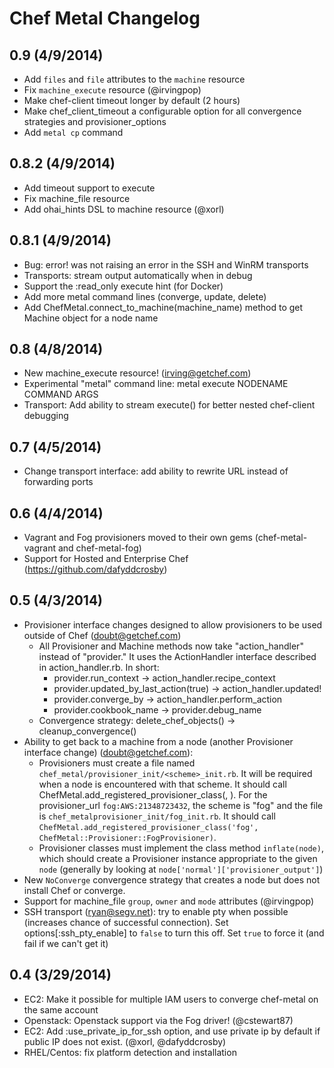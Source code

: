 # Chef Metal Changelog

## 0.9 (4/9/2014)

- Add `files` and `file` attributes to the `machine` resource
- Fix `machine_execute` resource (@irvingpop)
- Make chef-client timeout longer by default (2 hours)
- Make chef_client_timeout a configurable option for all convergence strategies and provisioner_options
- Add `metal cp` command

## 0.8.2 (4/9/2014)

- Add timeout support to execute
- Fix machine_file resource
- Add ohai_hints DSL to machine resource (@xorl)

## 0.8.1 (4/9/2014)

- Bug: error! was not raising an error in the SSH and WinRM transports
- Transports: stream output automatically when in debug
- Support the :read_only execute hint (for Docker)
- Add more metal command lines (converge, update, delete)
- Add ChefMetal.connect_to_machine(machine_name) method to get Machine object for a node name

## 0.8 (4/8/2014)

- New machine_execute resource! (irving@getchef.com)
- Experimental "metal" command line: metal execute NODENAME COMMAND ARGS
- Transport: Add ability to stream execute() for better nested chef-client debugging

## 0.7 (4/5/2014)

- Change transport interface: add ability to rewrite URL instead of forwarding ports

## 0.6 (4/4/2014)

- Vagrant and Fog provisioners moved to their own gems (chef-metal-vagrant and chef-metal-fog)
- Support for Hosted and Enterprise Chef (https://github.com/dafyddcrosby)

## 0.5 (4/3/2014)

* Provisioner interface changes designed to allow provisioners to be used outside of Chef (doubt@getchef.com)
  * All Provisioner and Machine methods now take "action_handler" instead of "provider."  It uses the ActionHandler interface described in action_handler.rb.  In short:
    - provider.run_context -> action_handler.recipe_context
    - provider.updated_by_last_action(true) -> action_handler.updated!
    - provider.converge_by -> action_handler.perform_action
    - provider.cookbook_name -> provider.debug_name
  * Convergence strategy: delete_chef_objects() -> cleanup_convergence()
* Ability to get back to a machine from a node (another Provisioner interface change) (doubt@getchef.com):
  * Provisioners must create a file named `chef_metal/provisioner_init/<scheme>_init.rb`.  It will be required when a node is encountered with that scheme.  It should call ChefMetal.add_registered_provisioner_class(<scheme>, <provisioner class name>).  For the provisioner_url `fog:AWS:21348723432`, the scheme is "fog" and the file is `chef_metalprovisioner_init/fog_init.rb`.  It should call `ChefMetal.add_registered_provisioner_class('fog', ChefMetal::Provisioner::FogProvisioner)`.
  * Provisioner classes must implement the class method `inflate(node)`, which should create a Provisioner instance appropriate to the given `node` (generally by looking at `node['normal']['provisioner_output']`)
* New `NoConverge` convergence strategy that creates a node but does not install Chef or converge.
* Support for machine_file `group`, `owner` and `mode` attributes (@irvingpop)
* SSH transport (ryan@segv.net): try to enable pty when possible (increases chance of successful connection).  Set options[:ssh_pty_enable] to `false` to turn this off.  Set `true` to force it (and fail if we can't get it)

## 0.4 (3/29/2014)

* EC2: Make it possible for multiple IAM users to converge chef-metal on the same account
* Openstack: Openstack support via the Fog driver! (@cstewart87)
* EC2: Add :use_private_ip_for_ssh option, and use private ip by default if public IP does not exist.  (@xorl, @dafyddcrosby)
* RHEL/Centos: fix platform detection and installation
